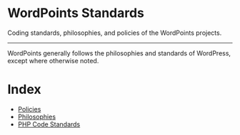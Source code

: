 WordPoints Standards
=========

Coding standards, philosophies, and policies of the WordPoints projects.

---

WordPoints generally follows the philosophies and standards of WordPress, except
where otherwise noted.

# Index

- [Policies](POLICIES.md)
- [Philosophies](PHILOSOPHIES.md)
- [PHP Code Standards](PHP.md)
